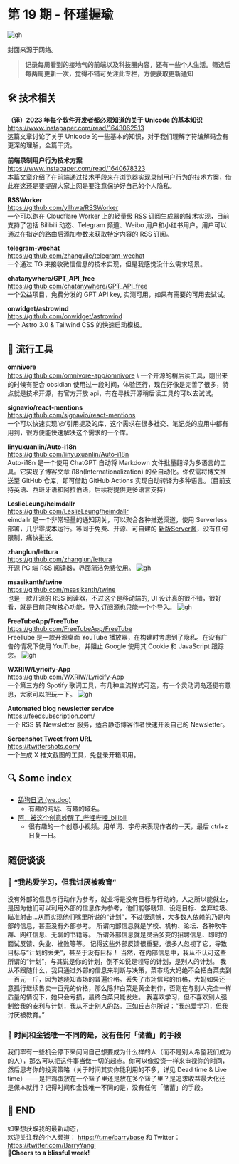 # 第 19 期 - 怀瑾握瑜
![gh](https://cdn.jsdelivr.net/gh/BarryYangi/ObsStaticData@main/obsidian/1699073817000csjt1c.png)

封面来源于网络。

>**记录每周看到的接地气的前端以及科技圈内容，还有一些个人生活。筛选后每两周更新一次，觉得不错可关注此专栏，方便获取更新通知**

## 🛠️ 技术相关
**（译）2023 年每个软件开发者都必须知道的关于 Unicode 的基本知识** \
https://www.instapaper.com/read/1643062513 \
这篇文章讨论了关于 Unicode 的一些基本的知识，对于我们理解字符编解码会有更深的理解，全篇干货。

**前端录制用户行为技术方案** \
https://www.instapaper.com/read/1640678323 \
本篇文章介绍了在前端通过技术手段来在浏览器实现录制用户行为的技术方案，借此在这还是要提醒大家上网是要注意保护好自己的个人隐私。

**RSSWorker** \
https://github.com/yllhwa/RSSWorker \
一个可以跑在 Cloudflare Worker 上的轻量级 RSS 订阅生成器的技术实现，目前支持了包括 Bilibili 动态、Telegram 频道、Weibo 用户和小红书用户。用户可以通过在指定的路由后添加参数来获取特定内容的 RSS 订阅。

**telegram-wechat** \
https://github.com/zhangyile/telegram-wechat \
一个通过 TG 来接收微信信息的技术实现，但是我感觉没什么需求场景。

**chatanywhere/GPT_API_free** \
https://github.com/chatanywhere/GPT_API_free \
一个公益项目，免费分发的 GPT API key, 实测可用，如果有需要的可用去试试。

**onwidget/astrowind** \
https://github.com/onwidget/astrowind \
一个 Astro 3.0 & Tailwind CSS 的快速启动模板。
## 🧰 流行工具
**omnivore** \
https://github.com/omnivore-app/omnivore \ 
一个开源的稍后读工具，刚出来的时候有配合 obsidian 使用过一段时间，体验还行，现在好像是完善了很多，特点就是技术开源，有官方开放 api，有在寻找开源稍后读工具的可以去试试。

**signavio/react-mentions** \
https://github.com/signavio/react-mentions \
一个可以快速实现‘@’引用提及的库，这个需求在很多社交、笔记类的应用中都有用到，很方便能快速解决这个需求的一个库。

**linyuxuanlin/Auto-i18n** \
https://github.com/linyuxuanlin/Auto-i18n \
Auto-i18n 是一个使用 ChatGPT 自动将 Markdown 文件批量翻译为多语言的工具。它实现了博客文章 i18n(Internationalization) 的全自动化。你仅需将博文推送至 GitHub 仓库，即可借助 GitHub Actions 实现自动转译为多种语言。（目前支持英语、西班牙语和阿拉伯语，后续将提供更多语言支持）

**LeslieLeung/heimdallr** \
https://github.com/LeslieLeung/heimdallr \
eimdallr 是一个非常轻量的通知网关，可以聚合各种推送渠道，使用 Serverless 部署，几乎零成本运行。等同于免费、开源、可自建的 [新版Server酱](https://sct.ftqq.com/)，没有任何限制，痛快推送。

**zhanglun/lettura** \
https://github.com/zhanglun/lettura \
开源 PC 端 RSS 阅读器，界面简洁免费使用。
![gh](https://cdn.jsdelivr.net/gh/BarryYangi/ObsStaticData@main/obsidian/1699070745000o9dytn.png)

**msasikanth/twine** \
https://github.com/msasikanth/twine \
也是一款开源的 RSS 阅读器，不过这个是移动端的, UI 设计真的很不错，很好看，就是目前只有核心功能，导入订阅源也只能一个个导入。
![gh](https://cdn.jsdelivr.net/gh/BarryYangi/ObsStaticData@main/obsidian/16990708720005l9vi4.png)


**FreeTubeApp/FreeTube** \
https://github.com/FreeTubeApp/FreeTube \
FreeTube 是一款开源桌面 YouTube 播放器，在构建时考虑到了隐私。在没有广告的情况下使用 YouTube，并阻止 Google 使用其 Cookie 和 JavaScript 跟踪您。
![gh](https://cdn.jsdelivr.net/gh/BarryYangi/ObsStaticData@main/obsidian/1699070958000jr1fts.png)

**WXRIW/Lyricify-App** \
https://github.com/WXRIW/Lyricify-App \
一个第三方的 Spotify 歌词工具，有几种主流样式可选，有一个灵动词岛还挺有意思，大家可以把玩一下。
![gh](https://cdn.jsdelivr.net/gh/BarryYangi/ObsStaticData@main/obsidian/1699071333000aogqri.png)

**Automated blog newsletter service** \
https://feedsubscription.com/ \
一个 RSS 转 Newsletter 服务，适合静态博客作者快速开设自己的 Newsletter。

**Screenshot Tweet from URL** \
https://twittershots.com/ \
一个生成 X 推文截图的工具，免登录开箱即用。
## 🔍 Some index
- [舔狗日记 (we.dog)](https://we.dog/)
	- 有趣的网站、有趣的域名。
- [阿，被这个创意妙醒了_哔哩哔哩_bilibili](https://www.bilibili.com/video/BV1Cw411r7dF/)
	- 很有趣的一个创意小视频。用单词、字母来表现作者的一天，最后 ctrl+z 日复一日。
## 随便谈谈
### 💭 “我热爱学习，但我讨厌被教育”
没有外部的信息与行动作为参考，就业将是没有目标与行动的。人之所以能就业，是因为他们可以利用外部的信息作为参考，他们能够晓知、设定目标、舍弃垃圾、瞄准射击...从而实现他们嘴里所说的“计划”，不过很遗憾，大多数人依赖的乃是内部的信息，甚至没有外部参考。
所谓内部信息就是学校、机构、论坛、各种吹牛群、网红信息、无聊的书籍等。
所谓外部信息就是灵活多变的招聘信息、即时的面试反馈、失业、挫败等等。
记得这些外部反馈很重要，很多人忽视了它，导致目标与“计划的丢失”，甚至于没有目标！
当然，在内部信息中，我从不认可这些所谓的“计划”，与其说是你的计划，倒不如说是领导的计划，是别人的计划。
我从不跟随什么，我只通过外部的信息来判断与决策，菜市场大妈绝不会把白菜卖到一百元一斤，因为她晓知市场的普遍价格。丢失了市场信号的价格，大妈如果还一意孤行继续售卖一百元的价格，那么除非白菜是黄金制作，否则在与别人完全一样质量的情况下，她只会亏损，最终白菜只能发烂。
我喜欢学习，但不喜欢别人强制给我的安利与计划，我从不走别人的路。正如丘吉尔所说：“我热爱学习，但我讨厌被教育。”
### 💎 时间和金钱唯一不同的是，没有任何「储蓄」的手段
我们罕有一些机会停下来问问自己想要成为什么样的人（而不是别人希望我们成为的人），那么可以把这件事当做一切的起点。你可以像投资一样来审视你的时间，然后思考你的投资策略（关于时间其实你能利用的不多，详见 Dead time & Live time）——是把鸡蛋放在一个篮子里还是放在多个篮子里？是追求收益最大化还是保本就行？记得时间和金钱唯一不同的是，没有任何「储蓄」的手段。
## 🎉 END
如果想获取我的最新动态，\
欢迎关注我的个人频道： https://t.me/barrybase 和 Twitter： https://twitter.com/BarryYangi \
🍻**Cheers to a blissful week!**











